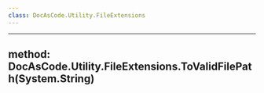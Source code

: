 ```yaml
---
class: DocAsCode.Utility.FileExtensions
---
```


---
method: DocAsCode.Utility.FileExtensions.ToValidFilePath(System.String)
---

